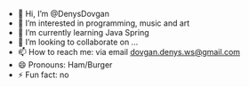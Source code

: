 - 👋 Hi, I’m @DenysDovgan
- 👀 I’m interested in programming, music and art
- 🌱 I’m currently learning Java Spring
- 💞️ I’m looking to collaborate on ...
- 📫 How to reach me: via email dovgan.denys.ws@gmail.com
- 😄 Pronouns: Ham/Burger
- ⚡ Fun fact: no

<!---
DenysDovgan/DenysDovgan is a ✨ special ✨ repository because its `README.md` (this file) appears on your GitHub profile.
You can click the Preview link to take a look at your changes.
--->
